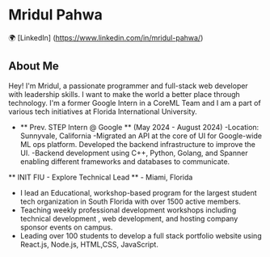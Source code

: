 # Mridul Pahwa


🌍 [LinkedIn] (https://www.linkedin.com/in/mridul-pahwa/)

## About Me

Hey! I'm Mridul, a passionate programmer and full-stack web developer with leadership skills. I want to make the world a better place through technology. I'm a former Google Intern in a CoreML Team and I am a part of various tech initiatives at Florida International University.

- ** Prev. STEP Intern @ Google ** (May 2024 - August 2024)
  -Location: Sunnyvale, California
  -Migrated an API at the core of UI for Google-wide ML ops platform. Developed the backend infrastructure to improve the UI.
  -Backend development using C++, Python, Golang, and Spanner enabling different frameworks and databases to communicate.

** INIT FIU - Explore Technical Lead ** - Miami, Florida
  - I  lead an Educational, workshop-based program for the largest student tech organization in South Florida with over 1500 active members. 
  - Teaching weekly professional development workshops including technical development , web development, and hosting company sponsor events on campus.
  - Leading over 100 students to develop a full stack portfolio website using React.js, Node.js, HTML,CSS, JavaScript.


